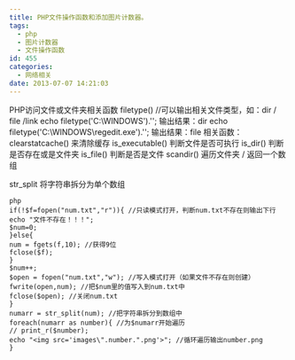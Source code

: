 ```yaml
---
title: PHP文件操作函数和添加图片计数器。
tags:
  - php
  - 图片计数器
  - 文件操作函数
id: 455
categories:
  - 网络相关
date: 2013-07-07 14:21:03
---
```


PHP访问文件或文件夹相关函数
filetype() //可以输出相关文件类型，如：dir / file /link
echo filetype('C:\WINDOWS').'';
输出结果：dir
echo filetype('C:\WINDOWS\regedit.exe').'';
输出结果：file
相关函数：
clearstatcache() 来清除缓存
is_executable() 判断文件是否可执行
is_dir() 判断是否存在或是文件夹
is_file() 判断是否是文件
scandir() 遍历文件夹 / 返回一个数组

str_split 将字符串拆分为单个数组

```
php
if(!$f=fopen("num.txt","r")){ //只读模式打开，判断num.txt不存在则输出下行
echo "文件不存在！！！";
$num=0;
}else{
num = fgets(f,10); //获得9位
fclose($f);
}
$num++;
$open = fopen("num.txt","w"); //写入模式打开（如果文件不存在则创建）
fwrite(open,num); //把$num里的值写入到num.txt中
fclose($open); //关闭num.txt
}
numarr = str_split(num); //把字符串拆分到数组中
foreach(numarr as number){ //为$numarr开始遍历
// print_r($number);
echo "<img src='images\".number.".png'>"; //循环遍历输出number.png
}
```
